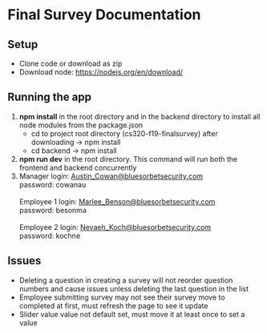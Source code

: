 # Final Survey Documentation

## Setup
* Clone code or download as zip
* Download node: https://nodejs.org/en/download/

## Running the app
1. **npm install** in the root directory and in the backend directory to install all node modules from the package.json
    * cd to project root directory (cs320-f19-finalsurvey) after downloading -> npm install
    * cd backend -> npm install
2. **npm run dev** in the root directory. This command will run both the frontend and backend concurrently
3. Manager login: Austin_Cowan@bluesorbetsecurity.com<br />
password: cowanau<br /><br />
Employee 1 login: Marlee_Benson@bluesorbetsecurity.com<br />
password: besonma<br /><br />
Employee 2 login: Nevaeh_Koch@bluesorbetsecurity.com<br />
password: kochne

## Issues
* Deleting a question in creating a survey will not reorder question numbers and cause issues unless deleting the last question in the list
* Employee submitting survey may not see their survey move to completed at first, must refresh the page to see it update
* Slider value value not default set, must move it at least once to set a value

